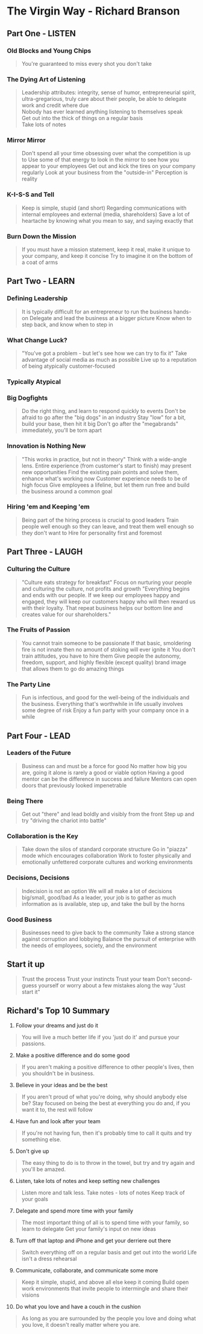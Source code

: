 # The Virgin Way - Richard Branson

## Part One - LISTEN
### Old Blocks and Young Chips
> You're guaranteed to miss every shot you don't take

### The Dying Art of Listening
> Leadership attributes: integrity, sense of humor, entrepreneurial spirit, ultra-gregarious, truly care about their people, be able to delegate work and credit where due  
> Nobody has ever learned anything listening to themselves speak  
> Get out into the thick of things on a regular basis  
> Take lots of notes

### Mirror Mirror
> Don't spend all your time obsessing over what the competition is up to
> Use some of that energy to look in the mirror to see how you appear to your employees
> Get out and kick the tires on your company regularly
> Look at your business from the "outside-in"
> Perception is reality

### K-I-S-S and Tell
> Keep is simple, stupid (and short)
> Regarding communications with internal employees and external (media, shareholders)
> Save a lot of heartache by knowing what you mean to say, and saying exactly that

### Burn Down the Mission
> If you must have a mission statement, keep it real, make it unique to your company, and keep it concise
> Try to imagine it on the bottom of a coat of arms

## Part Two - LEARN
### Defining Leadership
> It is typically difficult for an entrepreneur to run the business hands-on
> Delegate and lead the business at a bigger picture
> Know when to step back, and know when to step in

### What Change Luck?
> "You've got a problem - but let's see how we can try to fix it"
> Take advantage of social media as much as possible
> Live up to a reputation of being atypically customer-focused

### Typically Atypical
### Big Dogfights
> Do the right thing, and learn to respond quickly to events
> Don't be afraid to go after the "big dogs" in an industry
> Stay "low" for a bit, build your base, then hit it big
> Don't go after the "megabrands" immediately, you'll be torn apart

### Innovation is Nothing New
> "This works in practice, but not in theory"
> Think with a wide-angle lens. Entire experience (from customer's start to finish) may present new opportunities
> Find the existing pain points and solve them, enhance what's working now
> Customer experience needs to be of high focus
> Give employees a lifeline, but let them run free and build the business around a common goal

### Hiring 'em and Keeping 'em
> Being part of the hiring process is crucial to good leaders
> Train people well enough so they can leave, and treat them well enough so they don't want to
> Hire for personality first and foremost

## Part Three - LAUGH
### Culturing the Culture
> "Culture eats strategy for breakfast"
> Focus on nurturing your people and culturing the culture, not profits and growth
> "Everything begins and ends with our people. If we keep our employees happy and engaged, they will keep our customers happy who will then reward us with their loyalty. That repeat business helps our bottom line and creates value for our shareholders."

### The Fruits of Passion
> You cannot train someone to be passionate
> If that basic, smoldering fire is not innate then no amount of stoking will ever ignite it
> You don't train attitudes, you have to hire them
> Give people the autonomy, freedom, support, and highly flexible (except quality) brand image that allows them to go do amazing things

### The Party Line
> Fun is infectious, and good for the well-being of the individuals and the business.
> Everything that's worthwhile in life usually involves some degree of risk
> Enjoy a fun party with your company once in a while

## Part Four - LEAD
### Leaders of the Future
> Business can and must be a force for good
> No matter how big you are, going it alone is rarely a good or viable option
> Having a good mentor can be the difference in success and failure
> Mentors can open doors that previously looked impenetrable

### Being There
> Get out "there" and lead boldly and visibly from the front
> Step up and try "driving the chariot into battle"

### Collaboration is the Key
> Take down the silos of standard corporate structure
> Go in "piazza" mode which encourages collaboration
> Work to foster physically and emotionally unfettered corporate cultures and working environments

### Decisions, Decisions
> Indecision is not an option
> We will all make a lot of decisions big/small, good/bad
> As a leader, your job is to gather as much information as is available, step up, and take the bull by the horns

### Good Business
> Businesses need to give back to the community
> Take a strong stance against corruption and lobbying
> Balance the pursuit of enterprise with the needs of employees, society, and the environment

## Start it up
> Trust the process
> Trust your instincts
> Trust your team
> Don't second-guess yourself or worry about a few mistakes along the way
> "Just start it"

## Richard's Top 10 Summary
1. Follow your dreams and just do it
> You will live a much better life if you 'just do it' and pursue your passions.

2. Make a positive difference and do some good
> If you aren't making a positive difference to other people's lives, then you shouldn't be in business.

3. Believe in your ideas and be the best
> If you aren't proud of what you're doing, why should anybody else be?
> Stay focused on being the best at everything you do and, if you want it to, the rest will follow

4. Have fun and look after your team
> If you're not having fun, then it's probably time to call it quits and try something else.

5. Don't give up
> The easy thing to do is to throw in the towel, but try and try again and you'll be amazed.

6. Listen, take lots of notes and keep setting new challenges
> Listen more and talk less.
> Take notes - lots of notes
> Keep track of your goals

7. Delegate and spend more time with your family
> The most important thing of all is to spend time with your family, so learn to delegate
> Get your family's input on new ideas

8. Turn off that laptop and iPhone and get your derriere out there
> Switch everything off on a regular basis and get out into the world
> Life isn't a dress rehearsal

9. Communicate, collaborate, and communicate some more
> Keep it simple, stupid, and above all else keep it coming
> Build open work environments that invite people to intermingle and share their visions

10. Do what you love and have a couch in the cushion
> As long as you are surrounded by the people you love and doing what you love, it doesn't really matter where you are.
